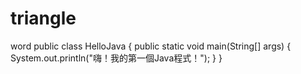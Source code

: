 # triangle
word
public class HelloJava {
    public static void main(String[] args) {
        System.out.println("嗨！我的第一個Java程式！");
    }
}
